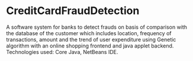 # CreditCardFraudDetection

A software system for banks to detect frauds on basis of comparison with the database of the customer which includes location, frequency of transactions, amount and the trend of user expenditure using Genetic algorithm with an online shopping frontend and java applet backend. Technologies used:  Core Java, NetBeans IDE.
